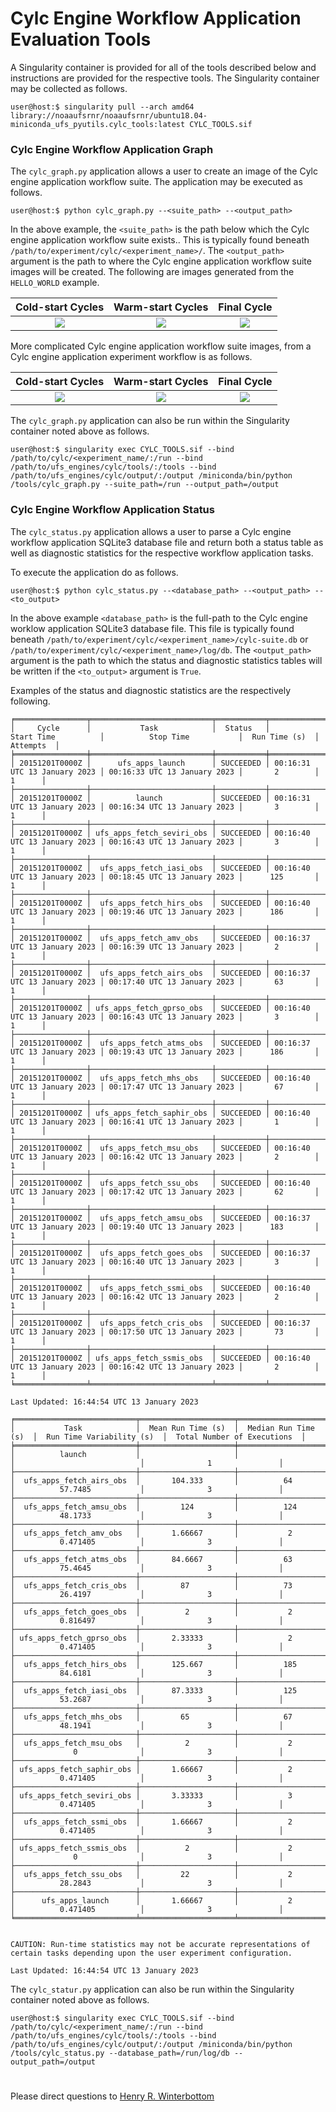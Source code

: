 # Cylc Engine Workflow Application Evaluation Tools

A Singularity container is provided for all of the tools described
below and instructions are provided for the respective tools. The
Singularity container may be collected as follows.

~~~
user@host:$ singularity pull --arch amd64 library://noaaufsrnr/noaaufsrnr/ubuntu18.04-miniconda_ufs_pyutils.cylc_tools:latest CYLC_TOOLS.sif
~~~

### Cylc Engine Workflow Application Graph

The `cylc_graph.py` application allows a user to create an image of
the Cylc engine application workflow suite. The application may be
executed as follows.

~~~
user@host:$ python cylc_graph.py --<suite_path> --<output_path>
~~~

In the above example, the `<suite_path>` is the path below which the
Cylc engine application workflow suite exists.. This is typically
found beneath `/path/to/experiment/cylc/<experiment_name>/`. The
`<output_path>` argument is the path to where the Cylc engine
application workflow suite images will be created. The following are
images generated from the `HELLO_WORLD` example.

<div align="center">

| Cold-start Cycles | Warm-start Cycles | Final Cycle | 
| :-------------: | :-------------: | :-------------: |
| ![](.figures/HELLO_WORLD.graph.initial.png) | ![](.figures/HELLO_WORLD.graph.cycling.png) | ![](.figures/HELLO_WORLD.graph.final.png) |

</div>

More complicated Cylc engine application workflow suite images, from a
Cylc engine application experiment workflow is as follows.

<div align="center">

| Cold-start Cycles | Warm-start Cycles | Final Cycle | 
| :-------------: | :-------------: | :-------------: |
| ![](.figures/CYLC_ENGINE.graph.initial.png) | ![](.figures/CYLC_ENGINE.graph.cycling.png) | ![](.figures/CYLC_ENGINE.graph.final.png) |

</div>

The `cylc_graph.py` application can also be run within the Singularity
container noted above as follows.

~~~
user@host:$ singularity exec CYLC_TOOLS.sif --bind /path/to/cylc/<experiment_name/:/run --bind /path/to/ufs_engines/cylc/tools/:/tools --bind  /path/to/ufs_engines/cylc/output/:/output /miniconda/bin/python /tools/cylc_graph.py --suite_path=/run --output_path=/output
~~~

### Cylc Engine Workflow Application Status

The `cylc_status.py` application allows a user to parse a Cylc engine
workflow application SQLite3 database file and return both a status
table as well as diagnostic statistics for the respective workflow
application tasks.

To execute the application do as follows.

~~~
user@host:$ python cylc_status.py --<database_path> --<output_path> --<to_output>
~~~

In the above example `<database_path>` is the full-path to the Cylc
engine worklow application SQLite3 database file. This file is
typically found beneath
`/path/to/experiment/cylc/<experiment_name>/cylc-suite.db` or
`/path/to/experiment/cylc/<experiment_name>/log/db`. The
`<output_path>` argument is the path to which the status and
diagnostic statistics tables will be written if the `<to_output>`
argument is `True`.

Examples of the status and diagnostic statistics are the respectively
following.

~~~
╒════════════════╤═══════════════════════════╤═══════════╤══════════════════════════════╤══════════════════════════════╤════════════════╤════════════╕
│     Cycle      │           Task            │  Status   │          Start Time          │          Stop Time           │  Run Time (s)  │  Attempts  │
╞════════════════╪═══════════════════════════╪═══════════╪══════════════════════════════╪══════════════════════════════╪════════════════╪════════════╡
│ 20151201T0000Z │      ufs_apps_launch      │ SUCCEEDED │ 00:16:31 UTC 13 January 2023 │ 00:16:33 UTC 13 January 2023 │       2        │     1      │
├────────────────┼───────────────────────────┼───────────┼──────────────────────────────┼──────────────────────────────┼────────────────┼────────────┤
│ 20151201T0000Z │          launch           │ SUCCEEDED │ 00:16:31 UTC 13 January 2023 │ 00:16:34 UTC 13 January 2023 │       3        │     1      │
├────────────────┼───────────────────────────┼───────────┼──────────────────────────────┼──────────────────────────────┼────────────────┼────────────┤
│ 20151201T0000Z │ ufs_apps_fetch_seviri_obs │ SUCCEEDED │ 00:16:40 UTC 13 January 2023 │ 00:16:43 UTC 13 January 2023 │       3        │     1      │
├────────────────┼───────────────────────────┼───────────┼──────────────────────────────┼──────────────────────────────┼────────────────┼────────────┤
│ 20151201T0000Z │  ufs_apps_fetch_iasi_obs  │ SUCCEEDED │ 00:16:40 UTC 13 January 2023 │ 00:18:45 UTC 13 January 2023 │      125       │     1      │
├────────────────┼───────────────────────────┼───────────┼──────────────────────────────┼──────────────────────────────┼────────────────┼────────────┤
│ 20151201T0000Z │  ufs_apps_fetch_hirs_obs  │ SUCCEEDED │ 00:16:40 UTC 13 January 2023 │ 00:19:46 UTC 13 January 2023 │      186       │     1      │
├────────────────┼───────────────────────────┼───────────┼──────────────────────────────┼──────────────────────────────┼────────────────┼────────────┤
│ 20151201T0000Z │  ufs_apps_fetch_amv_obs   │ SUCCEEDED │ 00:16:37 UTC 13 January 2023 │ 00:16:39 UTC 13 January 2023 │       2        │     1      │
├────────────────┼───────────────────────────┼───────────┼──────────────────────────────┼──────────────────────────────┼────────────────┼────────────┤
│ 20151201T0000Z │  ufs_apps_fetch_airs_obs  │ SUCCEEDED │ 00:16:37 UTC 13 January 2023 │ 00:17:40 UTC 13 January 2023 │       63       │     1      │
├────────────────┼───────────────────────────┼───────────┼──────────────────────────────┼──────────────────────────────┼────────────────┼────────────┤
│ 20151201T0000Z │ ufs_apps_fetch_gprso_obs  │ SUCCEEDED │ 00:16:40 UTC 13 January 2023 │ 00:16:43 UTC 13 January 2023 │       3        │     1      │
├────────────────┼───────────────────────────┼───────────┼──────────────────────────────┼──────────────────────────────┼────────────────┼────────────┤
│ 20151201T0000Z │  ufs_apps_fetch_atms_obs  │ SUCCEEDED │ 00:16:37 UTC 13 January 2023 │ 00:19:43 UTC 13 January 2023 │      186       │     1      │
├────────────────┼───────────────────────────┼───────────┼──────────────────────────────┼──────────────────────────────┼────────────────┼────────────┤
│ 20151201T0000Z │  ufs_apps_fetch_mhs_obs   │ SUCCEEDED │ 00:16:40 UTC 13 January 2023 │ 00:17:47 UTC 13 January 2023 │       67       │     1      │
├────────────────┼───────────────────────────┼───────────┼──────────────────────────────┼──────────────────────────────┼────────────────┼────────────┤
│ 20151201T0000Z │ ufs_apps_fetch_saphir_obs │ SUCCEEDED │ 00:16:40 UTC 13 January 2023 │ 00:16:41 UTC 13 January 2023 │       1        │     1      │
├────────────────┼───────────────────────────┼───────────┼──────────────────────────────┼──────────────────────────────┼────────────────┼────────────┤
│ 20151201T0000Z │  ufs_apps_fetch_msu_obs   │ SUCCEEDED │ 00:16:40 UTC 13 January 2023 │ 00:16:42 UTC 13 January 2023 │       2        │     1      │
├────────────────┼───────────────────────────┼───────────┼──────────────────────────────┼──────────────────────────────┼────────────────┼────────────┤
│ 20151201T0000Z │  ufs_apps_fetch_ssu_obs   │ SUCCEEDED │ 00:16:40 UTC 13 January 2023 │ 00:17:42 UTC 13 January 2023 │       62       │     1      │
├────────────────┼───────────────────────────┼───────────┼──────────────────────────────┼──────────────────────────────┼────────────────┼────────────┤
│ 20151201T0000Z │  ufs_apps_fetch_amsu_obs  │ SUCCEEDED │ 00:16:37 UTC 13 January 2023 │ 00:19:40 UTC 13 January 2023 │      183       │     1      │
├────────────────┼───────────────────────────┼───────────┼──────────────────────────────┼──────────────────────────────┼────────────────┼────────────┤
│ 20151201T0000Z │  ufs_apps_fetch_goes_obs  │ SUCCEEDED │ 00:16:37 UTC 13 January 2023 │ 00:16:40 UTC 13 January 2023 │       3        │     1      │
├────────────────┼───────────────────────────┼───────────┼──────────────────────────────┼──────────────────────────────┼────────────────┼────────────┤
│ 20151201T0000Z │  ufs_apps_fetch_ssmi_obs  │ SUCCEEDED │ 00:16:40 UTC 13 January 2023 │ 00:16:42 UTC 13 January 2023 │       2        │     1      │
├────────────────┼───────────────────────────┼───────────┼──────────────────────────────┼──────────────────────────────┼────────────────┼────────────┤
│ 20151201T0000Z │  ufs_apps_fetch_cris_obs  │ SUCCEEDED │ 00:16:37 UTC 13 January 2023 │ 00:17:50 UTC 13 January 2023 │       73       │     1      │
├────────────────┼───────────────────────────┼───────────┼──────────────────────────────┼──────────────────────────────┼────────────────┼────────────┤
│ 20151201T0000Z │ ufs_apps_fetch_ssmis_obs  │ SUCCEEDED │ 00:16:40 UTC 13 January 2023 │ 00:16:42 UTC 13 January 2023 │       2        │     1      │
╘════════════════╧═══════════════════════════╧═══════════╧══════════════════════════════╧══════════════════════════════╧════════════════╧════════════╛

Last Updated: 16:44:54 UTC 13 January 2023
~~~

~~~
╒═══════════════════════════╤═════════════════════╤═══════════════════════╤════════════════════════════╤══════════════════════════════╕
│           Task            │  Mean Run Time (s)  │  Median Run Time (s)  │  Run Time Variability (s)  │  Total Number of Executions  │
╞═══════════════════════════╪═════════════════════╪═══════════════════════╪════════════════════════════╪══════════════════════════════╡
│          launch           │                     │                       │                            │              1               │
├───────────────────────────┼─────────────────────┼───────────────────────┼────────────────────────────┼──────────────────────────────┤
│  ufs_apps_fetch_airs_obs  │       104.333       │          64           │          57.7485           │              3               │
├───────────────────────────┼─────────────────────┼───────────────────────┼────────────────────────────┼──────────────────────────────┤
│  ufs_apps_fetch_amsu_obs  │         124         │          124          │          48.1733           │              3               │
├───────────────────────────┼─────────────────────┼───────────────────────┼────────────────────────────┼──────────────────────────────┤
│  ufs_apps_fetch_amv_obs   │       1.66667       │           2           │          0.471405          │              3               │
├───────────────────────────┼─────────────────────┼───────────────────────┼────────────────────────────┼──────────────────────────────┤
│  ufs_apps_fetch_atms_obs  │       84.6667       │          63           │          75.4645           │              3               │
├───────────────────────────┼─────────────────────┼───────────────────────┼────────────────────────────┼──────────────────────────────┤
│  ufs_apps_fetch_cris_obs  │         87          │          73           │          26.4197           │              3               │
├───────────────────────────┼─────────────────────┼───────────────────────┼────────────────────────────┼──────────────────────────────┤
│  ufs_apps_fetch_goes_obs  │          2          │           2           │          0.816497          │              3               │
├───────────────────────────┼─────────────────────┼───────────────────────┼────────────────────────────┼──────────────────────────────┤
│ ufs_apps_fetch_gprso_obs  │       2.33333       │           2           │          0.471405          │              3               │
├───────────────────────────┼─────────────────────┼───────────────────────┼────────────────────────────┼──────────────────────────────┤
│  ufs_apps_fetch_hirs_obs  │       125.667       │          185          │          84.6181           │              3               │
├───────────────────────────┼─────────────────────┼───────────────────────┼────────────────────────────┼──────────────────────────────┤
│  ufs_apps_fetch_iasi_obs  │       87.3333       │          125          │          53.2687           │              3               │
├───────────────────────────┼─────────────────────┼───────────────────────┼────────────────────────────┼──────────────────────────────┤
│  ufs_apps_fetch_mhs_obs   │         65          │          67           │          48.1941           │              3               │
├───────────────────────────┼─────────────────────┼───────────────────────┼────────────────────────────┼──────────────────────────────┤
│  ufs_apps_fetch_msu_obs   │          2          │           2           │             0              │              3               │
├───────────────────────────┼─────────────────────┼───────────────────────┼────────────────────────────┼──────────────────────────────┤
│ ufs_apps_fetch_saphir_obs │       1.66667       │           2           │          0.471405          │              3               │
├───────────────────────────┼─────────────────────┼───────────────────────┼────────────────────────────┼──────────────────────────────┤
│ ufs_apps_fetch_seviri_obs │       3.33333       │           3           │          0.471405          │              3               │
├───────────────────────────┼─────────────────────┼───────────────────────┼────────────────────────────┼──────────────────────────────┤
│  ufs_apps_fetch_ssmi_obs  │       1.66667       │           2           │          0.471405          │              3               │
├───────────────────────────┼─────────────────────┼───────────────────────┼────────────────────────────┼──────────────────────────────┤
│ ufs_apps_fetch_ssmis_obs  │          2          │           2           │             0              │              3               │
├───────────────────────────┼─────────────────────┼───────────────────────┼────────────────────────────┼──────────────────────────────┤
│  ufs_apps_fetch_ssu_obs   │         22          │           2           │          28.2843           │              3               │
├───────────────────────────┼─────────────────────┼───────────────────────┼────────────────────────────┼──────────────────────────────┤
│      ufs_apps_launch      │       1.66667       │           2           │          0.471405          │              3               │
╘═══════════════════════════╧═════════════════════╧═══════════════════════╧════════════════════════════╧══════════════════════════════╛


CAUTION: Run-time statistics may not be accurate representations of certain tasks depending upon the user experiment configuration.

Last Updated: 16:44:54 UTC 13 January 2023
~~~

The `cylc_statur.py` application can also be run within the Singularity
container noted above as follows.

~~~
user@host:$ singularity exec CYLC_TOOLS.sif --bind /path/to/cylc/<experiment_name/:/run --bind /path/to/ufs_engines/cylc/tools/:/tools --bind  /path/to/ufs_engines/cylc/output/:/output /miniconda/bin/python /tools/cylc_status.py --database_path=/run/log/db --output_path=/output
~~~

#

Please direct questions to [Henry
R. Winterbottom](mailto:henry.winterbottom@noaa.gov?subject=[UFS-Engines)